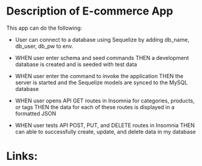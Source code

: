 # Description of E-commerce App
This app can do the following:
- User can connect to a database using Sequelize by adding db_name, db_user, db_pw to env.

- WHEN user enter schema and seed commands
  THEN a development database is created and is seeded with test data

- WHEN user enter the command to invoke the application
  THEN the server is started and the Sequelize models are synced to the MySQL database

- WHEN user opens API GET routes in Insomnia for categories, products, or tags
  THEN the data for each of these routes is displayed in a formatted JSON

- WHEN user tests API POST, PUT, and DELETE routes in Insomnia
  THEN can able to successfully create, update, and delete data in my database

# Links:

